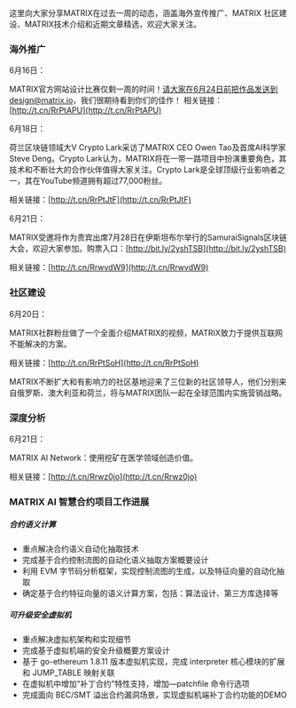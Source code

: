 这里向大家分享MATRIX在过去一周的动态，涵盖海外宣传推广、MATRIX 社区建设、MATRIX技术介绍和近期文章精选，欢迎大家关注。

### 海外推广

6月16日：

MATRIX官方网站设计比赛仅剩一周的时间！请大家在6月24日前把作品发送到design@matrix.io，我们很期待看到你们的佳作！
相关链接：[http://t.cn/RrPtAPU](http://t.cn/RrPtAPU)


6月18日：

荷兰区块链领域大V Crypto Lark采访了MATRIX CEO Owen Tao及首席AI科学家Steve Deng。Crypto Lark认为，MATRIX将在一带一路项目中扮演重要角色，其技术和不断壮大的合作伙伴值得大家关注。Crypto Lark是全球顶级行业影响者之一，其在YouTube频道拥有超过77,000粉丝。

相关链接：[http://t.cn/RrPtJtF](http://t.cn/RrPtJtF)

6月21日：

MATRIX受邀将作为贵宾出席7月28日在伊斯坦布尔举行的SamuraiSignals区块链大会，欢迎大家参加。购票入口：[http://bit.ly/2yshTSB](http://bit.ly/2yshTSB)  

相关链接：[http://t.cn/RrwvdW9](http://t.cn/RrwvdW9)

### 社区建设

6月20日：

MATRIX社群粉丝做了一个全面介绍MATRIX的视频，MATRIX致力于提供互联网不能解决的方案。
 
相关链接：[http://t.cn/RrPtSoH](http://t.cn/RrPtSoH)
 

MATRIX不断扩大和有影响力的社区基地迎来了三位新的社区领导人，他们分别来自俄罗斯、澳大利亚和荷兰，将与MATRIX团队一起在全球范围内实施营销战略。

### 深度分析

6月21日：

MATRIX AI Network：使用挖矿在医学领域创造价值。
 
相关链接：[http://t.cn/Rrwz0jo](http://t.cn/Rrwz0jo)
 
### MATRIX AI 智慧合约项目工作进展

##### 合约语义计算
- 重点解决合约语义自动化抽取技术
- 完成基于合约控制流图的自动化语义抽取方案概要设计
- 利用 EVM 字节码分析框架，实现控制流图的生成，以及特征向量的自动化抽取
- 确定基于合约特征向量的语义计算方案，包括：算法设计、第三方库选择等
 
##### 可升级安全虚拟机
- 重点解决虚拟机架构和实现细节
- 完成基于虚拟机端的安全升级概要方案设计
- 基于 go-ethereum 1.8.11 版本虚拟机实现，完成 interpreter 核心模块的扩展和 JUMP_TABLE 映射关联
- 在虚拟机中增加“补丁合约”特性支持，增加—patchfile 命令行选项
- 完成面向 BEC/SMT 溢出合约漏洞场景，实现虚拟机端补丁合约功能的DEMO